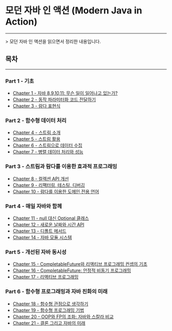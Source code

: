 # 모던 자바 인 액션 (Modern Java in Action)
<hr>
> 모던 자바 인 액션을 읽으면서 정리한 내용입니다.

## 목차
<hr>

### Part 1 - 기초
- [Chapter 1 - 자바 8,9,10,11: 무슨 일이 일어나고 있는가?]()
- [Chapter 2 - 동작 파라미터화 코드 전달하기]()
- [Chapter 3 - 람다 표현식]()

### Part 2 - 함수형 데이터 처리
- [Chapter 4 - 스트림 소개]()
- [Chapter 5 - 스트림 활용]()
- [Chapter 6 - 스트림으로 데이터 수집]()
- [Chapter 7 - 병렬 데이터 처리와 성능]()

### Part 3 - 스트림과 람다를 이용한 효과적 프로그래밍
- [Chapter 8 - 컬렉션 API 개선]()
- [Chapter 9 - 리팩터링, 테스팅, 디버깅]()
- [Chapter 10 - 람다를 이용한 도메인 전용 언어]()

### Part 4 - 매일 자바와 함께
- [Chapter 11 - null 대신 Optional 클래스]()
- [Chapter 12 - 새로운 날짜와 시간 API]()
- [Chapter 13 - 디폴트 메서드]()
- [Chapter 14 - 자바 모듈 시스템]()

### Part 5 - 개선된 자바 동시성
- [Chapter 15 - CompletableFuture와 리액티브 프로그래밍 컨셉의 기초]()
- [Chapter 16 - CompletableFuture: 안정적 비동기 프로그래밍]()
- [Chapter 17 - 리액티브 프로그래밍]()

### Part 6 - 함수형 프로그래밍과 자바 친화의 미래
- [Chapter 18 - 함수형 관점으로 생각하기]()
- [Chapter 19 - 함수형 프로그래밍 기법]()
- [Chapter 20 - OOP와 FP의 조화: 자바와 스칼라 비교]()
- [Chapter 21 - 결론 그리고 자바의 미래]()